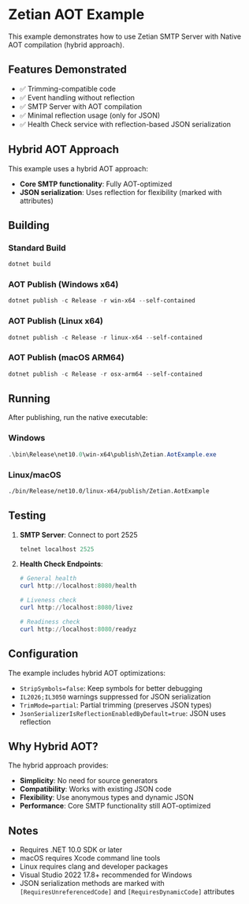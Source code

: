 # Zetian AOT Example

This example demonstrates how to use Zetian SMTP Server with Native AOT compilation (hybrid approach).

## Features Demonstrated

- ✅ Trimming-compatible code
- ✅ Event handling without reflection
- ✅ SMTP Server with AOT compilation
- ✅ Minimal reflection usage (only for JSON)
- ✅ Health Check service with reflection-based JSON serialization

## Hybrid AOT Approach

This example uses a hybrid AOT approach:
- **Core SMTP functionality**: Fully AOT-optimized
- **JSON serialization**: Uses reflection for flexibility (marked with attributes)

## Building

### Standard Build
```powershell
dotnet build
```

### AOT Publish (Windows x64)
```powershell
dotnet publish -c Release -r win-x64 --self-contained
```

### AOT Publish (Linux x64)
```powershell
dotnet publish -c Release -r linux-x64 --self-contained
```

### AOT Publish (macOS ARM64)
```powershell
dotnet publish -c Release -r osx-arm64 --self-contained
```

## Running

After publishing, run the native executable:

### Windows
```powershell
.\bin\Release\net10.0\win-x64\publish\Zetian.AotExample.exe
```

### Linux/macOS
```bash
./bin/Release/net10.0/linux-x64/publish/Zetian.AotExample
```

## Testing

1. **SMTP Server**: Connect to port 2525
   ```powershell
   telnet localhost 2525
   ```

2. **Health Check Endpoints**:
   ```powershell
   # General health
   curl http://localhost:8080/health
   
   # Liveness check
   curl http://localhost:8080/livez
   
   # Readiness check  
   curl http://localhost:8080/readyz
   ```

## Configuration

The example includes hybrid AOT optimizations:

- `StripSymbols=false`: Keep symbols for better debugging
- `IL2026;IL3050` warnings suppressed for JSON serialization
- `TrimMode=partial`: Partial trimming (preserves JSON types)
- `JsonSerializerIsReflectionEnabledByDefault=true`: JSON uses reflection

## Why Hybrid AOT?

The hybrid approach provides:
- **Simplicity**: No need for source generators
- **Compatibility**: Works with existing JSON code
- **Flexibility**: Use anonymous types and dynamic JSON
- **Performance**: Core SMTP functionality still AOT-optimized

## Notes

- Requires .NET 10.0 SDK or later
- macOS requires Xcode command line tools
- Linux requires clang and developer packages
- Visual Studio 2022 17.8+ recommended for Windows
- JSON serialization methods are marked with `[RequiresUnreferencedCode]` and `[RequiresDynamicCode]` attributes